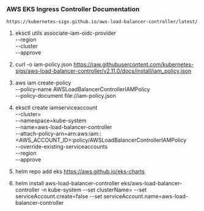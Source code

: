 ### AWS EKS Ingress Controller Documentation

```
https://kubernetes-sigs.github.io/aws-load-balancer-controller/latest/
```

1.  eksctl utils associate-iam-oidc-provider \
    --region <region-code> \
    --cluster <your-cluster-name> \
    --approve

2.  curl -o iam-policy.json https://raw.githubusercontent.com/kubernetes-sigs/aws-load-balancer-controller/v2.11.0/docs/install/iam_policy.json


3.  aws iam create-policy \
    --policy-name AWSLoadBalancerControllerIAMPolicy \
    --policy-document file://iam-policy.json

4.  eksctl create iamserviceaccount \
    --cluster=<cluster-name> \
    --namespace=kube-system \
    --name=aws-load-balancer-controller \
    --attach-policy-arn=arn:aws:iam::<AWS_ACCOUNT_ID>:policy/AWSLoadBalancerControllerIAMPolicy \
    --override-existing-serviceaccounts \
    --region <region-code> \
    --approve

5.  helm repo add eks https://aws.github.io/eks-charts

6.  helm install aws-load-balancer-controller eks/aws-load-balancer-controller -n kube-system --set clusterName=<cluster-name> --set serviceAccount.create=false --set serviceAccount.name=aws-load-balancer-controller
    